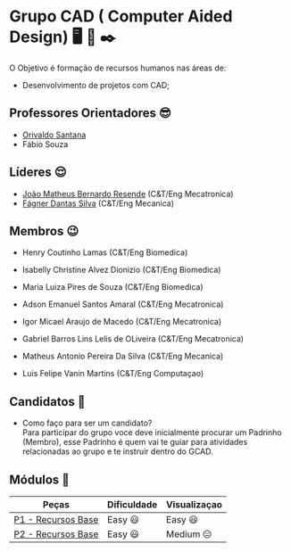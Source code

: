 # Grupo CAD ( Computer Aided Design) :desktop_computer: :wrench: :black_nib:

O Objetivo é formação de recursos humanos nas áreas de:
* Desenvolvimento de projetos com CAD;

## Professores Orientadores :sunglasses:
* [Orivaldo Santana](https://github.com/orivaldosantana)
* Fábio Souza

## Líderes :relieved:
* [João Matheus Bernardo Resende](https://github.com/jmathbr)           (C&T/Eng Mecatronica)
* [Fágner Dantas Silva](https://github.com/fagner147)                           (C&T/Eng Mecanica)

## Membros :wink:
* Henry Coutinho Lamas                    (C&T/Eng Biomedica)
* Isabelly Christine Alvez Dionizio       (C&T/Eng Biomedica)
* Maria Luiza Pires de Souza              (C&T/Eng Biomedica)

* Adson Emanuel Santos Amaral             (C&T/Eng Mecatronica)
* Igor Micael Araujo de Macedo            (C&T/Eng Mecatronica)
* Gabriel Barros Lins Lelis de OLiveira   (C&T/Eng Mecatronica)

* Matheus Antonio Pereira Da Silva        (C&T/Eng Mecanica)

* Luis Felipe Vanin Martins               (C&T/Eng Computaçao)
## Candidatos :runner:
* Como faço para ser um candidato?<br>
Para participar do grupo voce deve inicialmente procurar um Padrinho (Membro), esse Padrinho é quem vai te guiar para atividades relacionadas ao grupo e te instruir dentro do GCAD.
## Módulos :nut_and_bolt:
| Peças | Dificuldade | Visualizaçao |
| ------ | ------ | ------ |
| [P1 - Recursos Base](https://github.com/Natalnet/GCAD/tree/master/P1) | Easy :smiley: | Easy :smiley:|
| [P2 - Recursos Base](https://github.com/Natalnet/GCAD/tree/master/P2) | Easy :smiley:| Medium :expressionless: |
<br>



